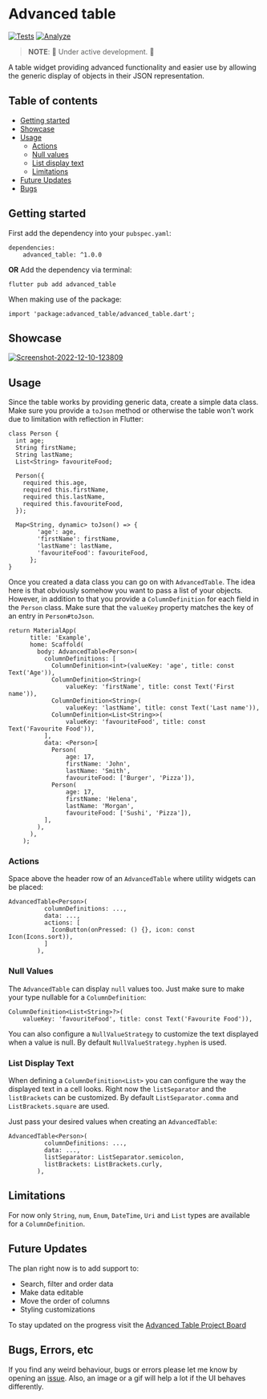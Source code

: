# Advanced table
[![Tests](https://github.com/jksevend/advanced_table/actions/workflows/tests.yaml/badge.svg)](https://github.com/jksevend/advanced_table/actions/workflows/tests.yaml)
[![Analyze](https://github.com/jksevend/advanced_table/actions/workflows/analyze.yaml/badge.svg)](https://github.com/jksevend/advanced_table/actions/workflows/analyze.yaml)
> **NOTE**: 🚧 Under active development. 🚧

A table widget providing advanced functionality and easier use by allowing the generic display of objects 
in their JSON representation.

## Table of contents
* [Getting started](#getting-started)
* [Showcase](#showcase)
* [Usage](#usage)
    * [Actions](#actions)
    * [Null values](#null-values)
    * [List display text](#list-display-text)
    * [Limitations](#limitations)
* [Future Updates](#future-updates)
* [Bugs](#bugs-errors-etc)

## Getting started
First add the dependency into your ```pubspec.yaml```:
```
dependencies:
    advanced_table: ^1.0.0
```

**OR**
Add the dependency via terminal:
```
flutter pub add advanced_table
```

When making use of the package:
```
import 'package:advanced_table/advanced_table.dart';
```

## Showcase
<a href="https://ibb.co/SXjKtz1"><img src="https://i.ibb.co/bg0rsky/Screenshot-2022-12-10-123809.png" alt="Screenshot-2022-12-10-123809" border="0"></a>
## Usage
Since the table works by providing generic data, create a simple data class. Make sure you provide a ``toJson`` method or otherwise the table won't work due to limitation with reflection in Flutter:
```
class Person {
  int age;
  String firstName;
  String lastName;
  List<String> favouriteFood;
  
  Person({
    required this.age,
    required this.firstName,
    required this.lastName,
    required this.favouriteFood,
  });

  Map<String, dynamic> toJson() => {
        'age': age,
        'firstName': firstName,
        'lastName': lastName,
        'favouriteFood': favouriteFood,
      };
}
```

Once you created a data class you can go on with ``AdvancedTable``. The idea here is that obviously somehow you want to 
pass a list of your objects. However, in addition to that you provide a ``ColumnDefinition`` for each field in the
``Person`` class. Make sure that the ``valueKey`` property matches the key of an entry in ``Person#toJson``.
```
return MaterialApp(
      title: 'Example',
      home: Scaffold(
        body: AdvancedTable<Person>(
          columnDefinitions: [
            ColumnDefinition<int>(valueKey: 'age', title: const Text('Age')),
            ColumnDefinition<String>(
                valueKey: 'firstName', title: const Text('First name')),
            ColumnDefinition<String>(
                valueKey: 'lastName', title: const Text('Last name')),
            ColumnDefinition<List<String>>(
                valueKey: 'favouriteFood', title: const Text('Favourite Food')),
          ],
          data: <Person>[
            Person(
                age: 17,
                firstName: 'John',
                lastName: 'Smith',
                favouriteFood: ['Burger', 'Pizza']),
            Person(
                age: 17,
                firstName: 'Helena',
                lastName: 'Morgan',
                favouriteFood: ['Sushi', 'Pizza']),
          ],
        ),
      ),
    );
```

### Actions
Space above the header row of an ``AdvancedTable`` where utility widgets can be placed:

```
AdvancedTable<Person>(
          columnDefinitions: ...,
          data: ...,
          actions: [
            IconButton(onPressed: () {}, icon: const Icon(Icons.sort)),
          ]
        ),
```

### Null Values
The ``AdvancedTable`` can display ``null`` values too. Just make sure to make your type nullable for a ``ColumnDefinition``:
```
ColumnDefinition<List<String>?>(
    valueKey: 'favouriteFood', title: const Text('Favourite Food')),
```
You can also configure a ``NullValueStrategy`` to customize the text displayed when a value is null.
By default ``NullValueStrategy.hyphen`` is used.

### List Display Text
When defining a ``ColumnDefinition<List>`` you can configure the way the displayed text in a cell looks.
Right now the ``listSeparator`` and the ``listBrackets`` can be customized. By default ``ListSeparator.comma`` and
``ListBrackets.square`` are used.

Just pass your desired values when creating an ``AdvancedTable``:
```
AdvancedTable<Person>(
          columnDefinitions: ...,
          data: ...,
          listSeparator: ListSeparator.semicolon,
          listBrackets: ListBrackets.curly,
        ),
```


## Limitations
For now only ``String``, ``num``, ``Enum``, ``DateTime``, ``Uri`` and ``List`` types are available for a ``ColumnDefinition``.

## Future Updates
The plan right now is to add support to:
* Search, filter and order data
* Make data editable
* Move the order of columns
* Styling customizations

To stay updated on the progress visit the [Advanced Table Project Board](https://github.com/users/jksevend/projects/11)


## Bugs, Errors, etc
If you find any weird behaviour, bugs or errors please let me know by opening an [issue](https://github.com/jksevend/advanced_table/issues).
Also, an image or a gif will help a lot if the UI behaves differently.